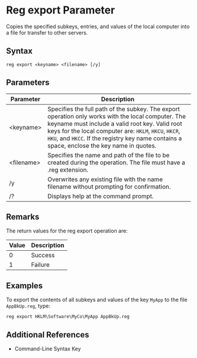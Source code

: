 # Reg export Parameter

Copies the specified subkeys, entries, and values of the local computer into a file for transfer to other servers.

## Syntax

```
reg export <keyname> <filename> [/y]
```

## Parameters

Parameter | Description
--- | ---
\<keyname> | Specifies the full path of the subkey. The export operation only works with the local computer. The keyname must include a valid root key. Valid root keys for the local computer are: `HKLM`, `HKCU`, `HKCR`, `HKU`, and `HKCC`. If the registry key name contains a space, enclose the key name in quotes.
\<filename> | Specifies the name and path of the file to be created during the operation. The file must have a .reg extension.
/y | Overwrites any existing file with the name filename without prompting for confirmation.
/? | Displays help at the command prompt.

## Remarks

The return values for the reg export operation are:

Value | Description
---|---
0 | Success
1 | Failure

## Examples

To export the contents of all subkeys and values of the key `MyApp` to the file `AppBkUp.reg`, type:

```
reg export HKLM\Software\MyCo\MyApp AppBkUp.reg
```

## Additional References

* Command-Line Syntax Key